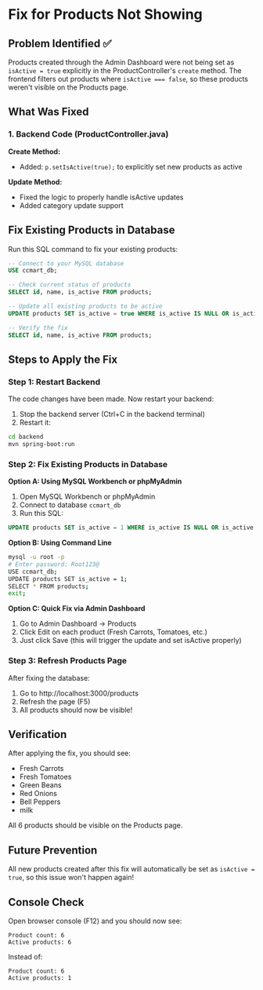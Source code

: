# Fix for Products Not Showing

## Problem Identified ✅
Products created through the Admin Dashboard were not being set as `isActive = true` explicitly in the ProductController's `create` method. The frontend filters out products where `isActive === false`, so these products weren't visible on the Products page.

## What Was Fixed

### 1. Backend Code (ProductController.java)
**Create Method:**
- Added: `p.setIsActive(true);` to explicitly set new products as active

**Update Method:**
- Fixed the logic to properly handle isActive updates
- Added category update support

## Fix Existing Products in Database

Run this SQL command to fix your existing products:

```sql
-- Connect to your MySQL database
USE ccmart_db;

-- Check current status of products
SELECT id, name, is_active FROM products;

-- Update all existing products to be active
UPDATE products SET is_active = true WHERE is_active IS NULL OR is_active = false;

-- Verify the fix
SELECT id, name, is_active FROM products;
```

## Steps to Apply the Fix

### Step 1: Restart Backend
The code changes have been made. Now restart your backend:

1. Stop the backend server (Ctrl+C in the backend terminal)
2. Restart it:
```bash
cd backend
mvn spring-boot:run
```

### Step 2: Fix Existing Products in Database

**Option A: Using MySQL Workbench or phpMyAdmin**
1. Open MySQL Workbench or phpMyAdmin
2. Connect to database `ccmart_db`
3. Run this SQL:
```sql
UPDATE products SET is_active = 1 WHERE is_active IS NULL OR is_active = 0;
```

**Option B: Using Command Line**
```bash
mysql -u root -p
# Enter password: Root123@
USE ccmart_db;
UPDATE products SET is_active = 1;
SELECT * FROM products;
exit;
```

**Option C: Quick Fix via Admin Dashboard**
1. Go to Admin Dashboard → Products
2. Click Edit on each product (Fresh Carrots, Tomatoes, etc.)
3. Just click Save (this will trigger the update and set isActive properly)

### Step 3: Refresh Products Page
After fixing the database:
1. Go to http://localhost:3000/products
2. Refresh the page (F5)
3. All products should now be visible!

## Verification

After applying the fix, you should see:
- Fresh Carrots
- Fresh Tomatoes
- Green Beans
- Red Onions
- Bell Peppers
- milk

All 6 products should be visible on the Products page.

## Future Prevention

All new products created after this fix will automatically be set as `isActive = true`, so this issue won't happen again!

## Console Check

Open browser console (F12) and you should now see:
```
Product count: 6
Active products: 6
```

Instead of:
```
Product count: 6  
Active products: 1
```
